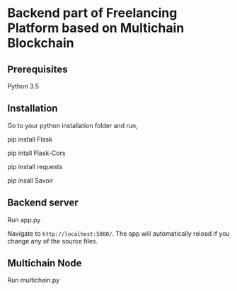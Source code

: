 # Backend part of Freelancing Platform based on Multichain Blockchain

## Prerequisites

Python 3.5

## Installation

Go to your python installation folder and run,

pip install Flask

pip intall Flask-Cors

pip install requests

pip insall Savoir

## Backend server

Run app.py

Navigate to `http://localhost:5000/`. The app will automatically reload if you change any of the source files.

## Multichain Node

Run multichain.py
